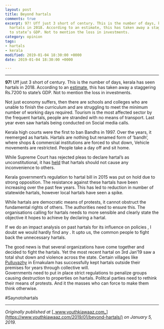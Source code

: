 ```yaml
---
layout: post
title: Beyond hartals
comments: true
excerpt: 97! Uff just 3 short of century. This is the number of days, kerala has seen
  hartals in 2018. According to an estimate, this has taken away a staggering Rs.7200
  to state’s GDP. Not to mention the loss in investments.
category: opinion
tags:
- hartals
- kerala
modified: 2019-01-04 18:30:00 +0000
date: 2019-01-04 18:30:00 +0000

---
```

***

**97!** Uff just 3 short of century. This is the number of days, kerala has seen hartals in 2018. According to an [estimate](https://www.business-standard.com/article/economy-policy/traders-in-kerala-have-declared-2019-the-anti-hartal-year-here-s-why-118122200168_1.html), this has taken away a staggering Rs.7200 to state’s GDP. Not to mention the loss in investments.

Not just economy suffers, then there are schools and colleges who are unable to finish the curriculum and are struggling to meet the minimum number of working days required. Tourism is the most affected sector by the frequent hartals, people are stranded with no means of transport. Last year even saw hartals being conducted on Social media calls.

Kerala high courts were the first to ban Bandhs in 1997. Over the years, it reemerged as hartals. Hartals are nothing but renamed form of ‘bandh’, where shops & commercial institutions are forced to shut down, Vehicle movements are restricted. People take a day off and sit home.

While Supreme Court has rejected pleas to declare hartal’s as unconstitutional, it has [held](https://indiankanoon.org/doc/1812977/) that hartals should not cause any inconvenience to others.

Kerala government’s regulation to hartal bill in 2015 was put on hold due to strong opposition. The resistance against these hartals have been increasing over the past few years. This has led to reduction in number of statewide hartals, however local hartals have seen a spike.

While hartals are democratic means of protests, it cannot obstruct the fundamental rights of others. The authorities need to ensure this. The organisations calling for hartals needs to more sensible and clearly state the objective it hopes to achieve by declaring a hartal.

If we do an impact analysis on past hartals for its influence on policies , I doubt we would hardly find any . It upto us, the common people to fight back the unnecessary hartals.

The good news is that several organizations have come together and decided to fight the hartals. Yet the most recent hartal on 3rd Jan’19 saw a total shut down and violence across the state. Certain villages like [Pulluvazhy](https://en.wikipedia.org/wiki/Pulluvazhy) in Ernakulam has successfully kept hartals outside their premises for years through collective will.  
Governments need to put in place strict regulations to penalize groups causing destruction to properties on hartals. Politcal parties need to rethink their means of protests. And it the masses who can force to make them think otherwise.

\#Saynotohartals

***

_Originally published at_ [_www.youthkiawaaz.com_](https://www.youthkiawaaz.com/2019/01/beyond-hartals/) _on January 5, 2019._